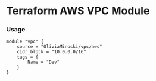 # Terraform AWS VPC Module

### Usage
```
module "vpc" {
    source = "OliviaMinoski/vpc/aws"
    cidr_block = "10.0.0.0/16"
    tags = {
        Name = "Dev"
    }
}
```
